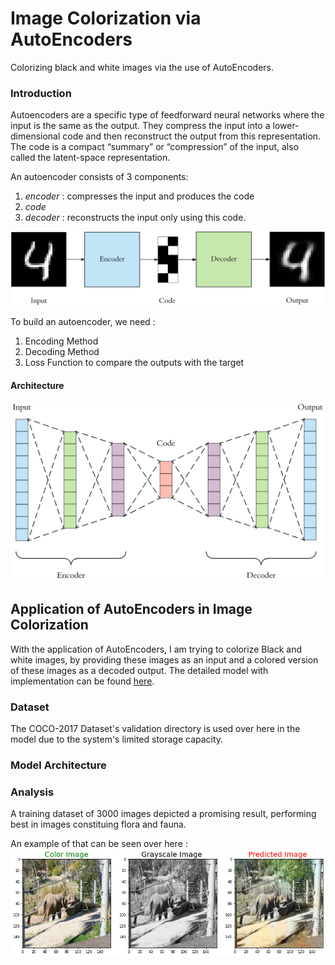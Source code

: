 # Image Colorization via AutoEncoders
Colorizing black and white images via the use of AutoEncoders.

### Introduction 

Autoencoders are a specific type of feedforward neural networks where the input is the same as the output. They compress the input into a lower-dimensional code and then reconstruct the output from this representation. The code is a compact “summary” or “compression” of the input, also called the latent-space representation.

An autoencoder consists of 3 components: 
1. *encoder* : compresses the input and produces the code
2. *code* 
3. *decoder* : reconstructs the input only using this code.

![image1](images/autoencoder.png)

To build an autoencoder, we need :
1. Encoding Method
2. Decoding Method
3. Loss Function to compare the outputs with the target

#### Architecture

![image2](images/architecture.png)

## Application of AutoEncoders in Image Colorization

With the application of AutoEncoders, I am trying to colorize Black and white images, by providing these images as an input and a colored version of these images as a decoded output. The detailed model with implementation can be found [here](ImageColorization_attempt2.ipynb).

### Dataset
The COCO-2017 Dataset's validation directory is used over here in the model due to the system's limited storage capacity.

### Model Architecture

### Analysis
A training dataset of 3000 images depicted a promising result, performing best in images constituing flora and fauna.

An example of that can be seen over here : 
![image3](images/download.png)
